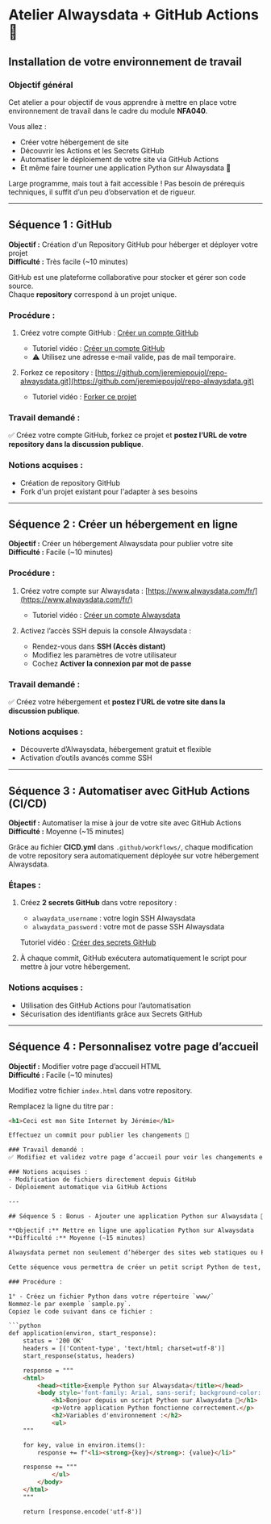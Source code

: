 # Atelier Alwaysdata + GitHub Actions 🚀

## Installation de votre environnement de travail

### Objectif général
Cet atelier a pour objectif de vous apprendre à mettre en place votre environnement de travail dans le cadre du module **NFA040**.

Vous allez :
- Créer votre hébergement de site
- Découvrir les Actions et les Secrets GitHub
- Automatiser le déploiement de votre site via GitHub Actions
- Et même faire tourner une application Python sur Alwaysdata 🎉

Large programme, mais tout à fait accessible ! Pas besoin de prérequis techniques, il suffit d’un peu d’observation et de rigueur.

---

## Séquence 1 : GitHub

**Objectif :** Création d'un Repository GitHub pour héberger et déployer votre projet  
**Difficulté :** Très facile (~10 minutes)

GitHub est une plateforme collaborative pour stocker et gérer son code source.  
Chaque **repository** correspond à un projet unique.

### Procédure :
1. Créez votre compte GitHub : [Créer un compte GitHub](https://github.com/)
   - Tutoriel vidéo : [Créer un compte GitHub](https://docs.github.com/fr/get-started/onboarding/getting-started-with-your-github-account)
   - ⚠️ Utilisez une adresse e-mail valide, pas de mail temporaire.

2. Forkez ce repository : [https://github.com/jeremiepoujol/repo-alwaysdata.git](https://github.com/jeremiepoujol/repo-alwaysdata.git)
   - Tutoriel vidéo : [Forker ce projet](https://youtu.be/p33-7XQ29zQ)

### Travail demandé :
✅ Créez votre compte GitHub, forkez ce projet et **postez l’URL de votre repository dans la discussion publique**.

### Notions acquises :
- Création de repository GitHub
- Fork d'un projet existant pour l'adapter à ses besoins

---

## Séquence 2 : Créer un hébergement en ligne

**Objectif :** Créer un hébergement Alwaysdata pour publier votre site  
**Difficulté :** Facile (~10 minutes)

### Procédure :
1. Créez votre compte sur Alwaysdata : [https://www.alwaysdata.com/fr/](https://www.alwaysdata.com/fr/)
   - Tutoriel vidéo : [Créer un compte Alwaysdata](https://youtu.be/6jJiqv_ZCHg)

2. Activez l’accès SSH depuis la console Alwaysdata :
   - Rendez-vous dans **SSH (Accès distant)**
   - Modifiez les paramètres de votre utilisateur
   - Cochez **Activer la connexion par mot de passe**

### Travail demandé :
✅ Créez votre hébergement et **postez l’URL de votre site dans la discussion publique**.

### Notions acquises :
- Découverte d’Alwaysdata, hébergement gratuit et flexible
- Activation d’outils avancés comme SSH

---

## Séquence 3 : Automatiser avec GitHub Actions (CI/CD)

**Objectif :** Automatiser la mise à jour de votre site avec GitHub Actions  
**Difficulté :** Moyenne (~15 minutes)

Grâce au fichier **CICD.yml** dans `.github/workflows/`, chaque modification de votre repository sera automatiquement déployée sur votre hébergement Alwaysdata.

### Étapes :

1. Créez **2 secrets GitHub** dans votre repository :
   - `alwaydata_username` : votre login SSH Alwaysdata
   - `alwaydata_password` : votre mot de passe SSH Alwaysdata

   Tutoriel vidéo : [Créer des secrets GitHub](https://youtu.be/Rv5X5-qbvqA)

2. À chaque commit, GitHub exécutera automatiquement le script pour mettre à jour votre hébergement.

### Notions acquises :
- Utilisation des GitHub Actions pour l’automatisation
- Sécurisation des identifiants grâce aux Secrets GitHub

---

## Séquence 4 : Personnalisez votre page d’accueil

**Objectif :** Modifier votre page d’accueil HTML  
**Difficulté :** Facile (~10 minutes)

Modifiez votre fichier `index.html` dans votre repository.

Remplacez la ligne du titre par :

```html
<h1>Ceci est mon Site Internet by Jérémie</h1>

Effectuez un commit pour publier les changements 🚀

### Travail demandé :
✅ Modifiez et validez votre page d’accueil pour voir les changements en ligne.

### Notions acquises :
- Modification de fichiers directement depuis GitHub
- Déploiement automatique via GitHub Actions

---

## Séquence 5 : Bonus - Ajouter une application Python sur Alwaysdata 🐍

**Objectif :** Mettre en ligne une application Python sur Alwaysdata  
**Difficulté :** Moyenne (~15 minutes)

Alwaysdata permet non seulement d’héberger des sites web statiques ou PHP, mais aussi des applications Python grâce à ce que l’on appelle le protocole WSGI.

Cette séquence vous permettra de créer un petit script Python de test, et de l’exécuter en ligne depuis votre hébergement Alwaysdata.

### Procédure :

1° - Créez un fichier Python dans votre répertoire `www/`  
Nommez-le par exemple `sample.py`.  
Copiez le code suivant dans ce fichier :

```python
def application(environ, start_response):
    status = '200 OK'
    headers = [('Content-type', 'text/html; charset=utf-8')]
    start_response(status, headers)

    response = """
    <html>
        <head><title>Exemple Python sur Alwaysdata</title></head>
        <body style='font-family: Arial, sans-serif; background-color: #f9f9f9; padding: 40px;'>
            <h1>Bonjour depuis un script Python sur Alwaysdata 🎉</h1>
            <p>Votre application Python fonctionne correctement.</p>
            <h2>Variables d'environnement :</h2>
            <ul>
    """

    for key, value in environ.items():
        response += f"<li><strong>{key}</strong>: {value}</li>"

    response += """
            </ul>
        </body>
    </html>
    """

    return [response.encode('utf-8')]
